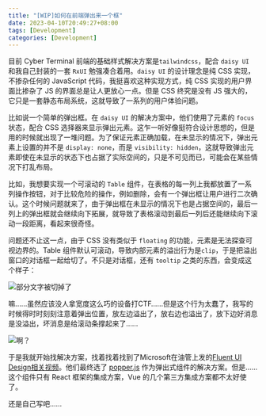 ```yaml
---
title: "[WIP]如何在前端弹出来一个框"
date: 2023-04-10T20:49:27+08:00
tags: [Development]
categories: [Development]
---
```


目前 Cyber Terminal 前端的基础样式解决方案是`tailwindcss`，配合 `daisy UI` 和我自己封装的一套 `RxUI` 勉强凑合着用。`daisy UI` 的设计理念是纯 CSS 实现，不掺杂任何的 JavaScript 代码，我挺喜欢这种实现方式，纯 CSS 实现的用户界面比掺杂了 JS 的界面总是让人更放心一点。但是 CSS 终究是没有 JS 强大的，它只是一套静态布局系统，这就导致了一系列的用户体验问题。

比如说一个简单的弹出框。在 `daisy UI` 的解决方案中，他们使用了元素的 `focus` 状态，配合 CSS 选择器来显示弹出元素。这乍一听好像挺符合设计思想的，但是用的时候就出现了一堆问题。为了保证元素正确加载，在未显示的情况下，弹出元素上设置的并不是 `display: none`，而是 `visibility: hidden`，这就导致弹出元素即使在未显示的状态下也占据了实际空间的，只是不可见而已，可能会在某些情况下打乱布局。

比如，我想要实现一个可滚动的 `Table` 组件，在表格的每一列上我都放置了一系列操作按钮，对于比较危险的操作，例如删除，会有一个弹出框让用户进行二次确认。这个时候问题就来了，由于弹出框在未显示的情况下也是占据空间的，最后一列上的弹出框就会继续向下拓展，就导致了表格滚动到最后一列后还能继续向下滚动一段距离，看起来很奇怪。

问题还不止这一点，由于 CSS 没有类似于 `floating` 的功能，元素是无法探查可视边界的。Table 组件默认可滚动，导致内部元素的溢出行为是`clip`，于是把溢出窗口的对话框一起给切了。不只是对话框，还有 `tooltip` 之类的东西，会变成这个样子：

![部分文字被切掉了](https://files.catbox.moe/rccxzh.png)

嘛……虽然应该没人拿宽度这么巧的设备打CTF……但是这个行为太蠢了，我写的时候得时时刻刻注意着弹出位置，放左边溢出了，放右边也溢出了，放下边好消息是没溢出，坏消息是给滚动条撑起来了……

![啊？](https://files.catbox.moe/0up7lu.jpg)

于是我就开始找解决方案，找着找着找到了Microsoft在油管上发的[Fluent UI Design相关视频](https://www.youtube.com/watch?v=yhzAn4A1gbk)。他们最终选了 [popper.js](https://popper.js.org/) 作为弹出式组件的解决方案。但是……这个组件只有 React 框架的集成方案，Vue 的几个第三方集成方案都不太好使了。

还是自己写吧……
